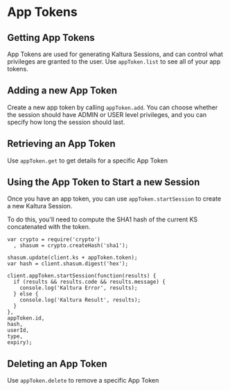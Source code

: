 <!--METADATA
{
  "sortOrder": 100,
  "tags": [
    "appToken"
  ],
  "keywords": [],
  "summary": "Learn how to create, view, and delete App Tokens"
}
-->

# App Tokens


## Getting App Tokens
App Tokens are used for generating Kaltura Sessions, and can control what privileges are granted to the user. Use ```appToken.list``` to see all of your app tokens.

<!--APICALL
{
  "method": "get",
  "path": "/service/apptoken/action/list"
}
-->

## Adding a new App Token
Create a new app token by calling ```appToken.add```.  You can choose whether the session should have ADMIN or USER level privileges, and you can specify how long the session should last.

<!--APICALL
{
  "method": "get",
  "path": "/service/apptoken/action/add"
}
-->

## Retrieving an App Token
Use `appToken.get` to get details for a specific App Token

<!--APICALL
{
  "method": "get",
  "path": "/service/apptoken/action/get",
  "parameters": [
    {
      "name": "id",
      "dynamicValue": {
        "fromStep": 1,
        "value": "id"
      }
    }
  ]
}
-->

## Using the App Token to Start a new Session
Once you have an app token, you can use `appToken.startSession` to create a new
Kaltura Session.

To do this, you'll need to compute the SHA1 hash of the current KS concatenated
with the token.


```node
var crypto = require('crypto')
  , shasum = crypto.createHash('sha1');

shasum.update(client.ks + appToken.token);
var hash = client.shasum.digest('hex');

client.appToken.startSession(function(results) {
  if (results && results.code && results.message) {
    console.log('Kaltura Error', results);
  } else {
    console.log('Kaltura Result', results);
  }
},
appToken.id,
hash,
userId,
type,
expiry);
```

## Deleting an App Token
Use `appToken.delete` to remove a specific App Token

<!--APICALL
{
  "method": "get",
  "path": "/service/apptoken/action/delete",
  "parameters": [
    {
      "name": "id",
      "dynamicValue": {
        "fromStep": 1,
        "value": "id"
      }
    }
  ]
}
-->
